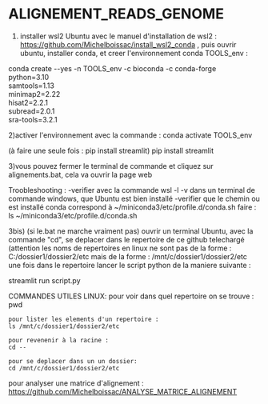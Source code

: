 # ALIGNEMENT_READS_GENOME



1) installer wsl2 Ubuntu avec le manuel d'installation de wsl2 : https://github.com/Michelboissac/install_wsl2_conda
, puis ouvrir ubuntu, installer conda, et creer l'environnement conda TOOLS_env :

conda create --yes -n TOOLS_env -c bioconda -c conda-forge \
    python=3.10 \
    samtools=1.13 \
    minimap2=2.22 \
    hisat2=2.2.1 \
    subread=2.0.1 \
    sra-tools=3.2.1

2)activer l'environnement avec la commande :
conda activate TOOLS_env

(à faire une seule fois : pip install streamlit) 
 pip install streamlit

3)vous pouvez fermer le terminal de commande et cliquez sur alignements.bat, cela va ouvrir la page web

Troobleshooting :
-verifier avec la commande wsl -l -v dans un terminal de commande windows, que Ubuntu est bien installé
-verifier que le chemin ou est installé conda correspond à ~/miniconda3/etc/profile.d/conda.sh
faire : ls ~/miniconda3/etc/profile.d/conda.sh



3bis) (si le.bat ne marche vraiment pas) ouvrir un terminal Ubuntu, avec la commande "cd", se deplacer dans le repertoire de ce github telechargé 
(attention les noms de repertoires en linux ne sont pas de la forme : 
C:/dossier1/dossier2/etc mais de la forme :  /mnt/c/dossier1/dossier2/etc
une fois dans le repertoire lancer le script python de la maniere suivante :

streamlit run script.py


COMMANDES UTILES LINUX: 
    pour voir dans quel repertoire on se trouve :
    pwd

    pour lister les elements d'un repertoire :
    ls /mnt/c/dossier1/dossier2/etc
    
    pour revenenir à la racine :
    cd --

    pour se deplacer dans un un dossier:
    cd /mnt/c/dossier1/dossier2/etc



pour analyser une matrice d'alignement : https://github.com/Michelboissac/ANALYSE_MATRICE_ALIGNEMENT
